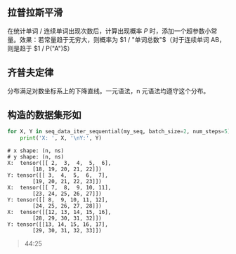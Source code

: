 ## 拉普拉斯平滑

在统计单词 / 连续单词出现次数后，计算出现概率 $P$ 时，添加一个超参数小常量。效果：若常量趋于无穷大，则概率为 $1 / "单词总数"$（对于连续单词 AB，则是趋于 $1 / P("A")$）

## 齐普夫定律

分布满足对数坐标系上的下降直线。一元语法，n 元语法均遵守这个分布。

## 构造的数据集形如

```py
for X, Y in seq_data_iter_sequential(my_seq, batch_size=2, num_steps=5):
    print('X: ', X, '\nY:', Y)
```

```
# x shape: (n, ns)
# y shape: (n, ns)
X:  tensor([[ 2,  3,  4,  5,  6],
        [18, 19, 20, 21, 22]])
Y: tensor([[ 3,  4,  5,  6,  7],
        [19, 20, 21, 22, 23]])
X:  tensor([[ 7,  8,  9, 10, 11],
        [23, 24, 25, 26, 27]])
Y: tensor([[ 8,  9, 10, 11, 12],
        [24, 25, 26, 27, 28]])
X:  tensor([[12, 13, 14, 15, 16],
        [28, 29, 30, 31, 32]])
Y: tensor([[13, 14, 15, 16, 17],
        [29, 30, 31, 32, 33]])
```

> 44:25
